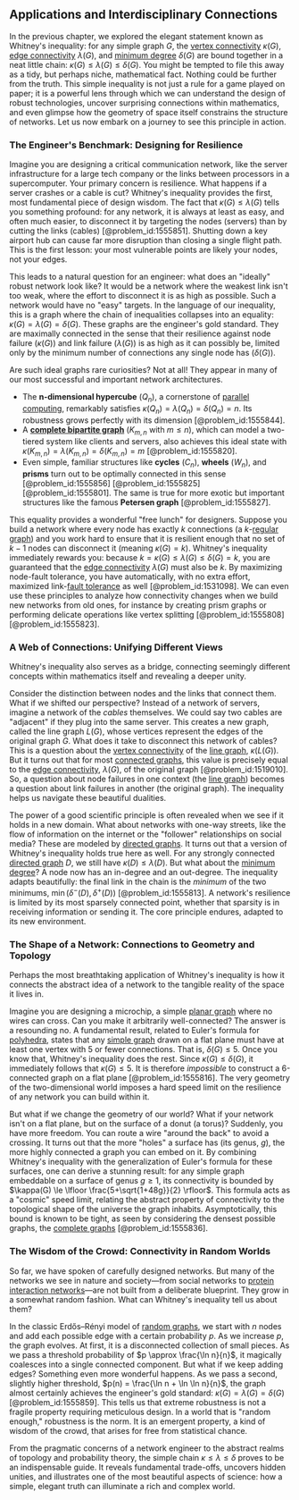 ## Applications and Interdisciplinary Connections

In the previous chapter, we explored the elegant statement known as Whitney's inequality: for any simple graph $G$, the [vertex connectivity](@article_id:271787) $\kappa(G)$, [edge connectivity](@article_id:268019) $\lambda(G)$, and [minimum degree](@article_id:273063) $\delta(G)$ are bound together in a neat little chain: $\kappa(G) \le \lambda(G) \le \delta(G)$. You might be tempted to file this away as a tidy, but perhaps niche, mathematical fact. Nothing could be further from the truth. This simple inequality is not just a rule for a game played on paper; it is a powerful lens through which we can understand the design of robust technologies, uncover surprising connections within mathematics, and even glimpse how the geometry of space itself constrains the structure of networks. Let us now embark on a journey to see this principle in action.

### The Engineer's Benchmark: Designing for Resilience

Imagine you are designing a critical communication network, like the server infrastructure for a large tech company or the links between processors in a supercomputer. Your primary concern is resilience. What happens if a server crashes or a cable is cut? Whitney's inequality provides the first, most fundamental piece of design wisdom. The fact that $\kappa(G) \le \lambda(G)$ tells you something profound: for any network, it is always at least as easy, and often much easier, to disconnect it by targeting the nodes (servers) than by cutting the links (cables) [@problem_id:1555851]. Shutting down a key airport hub can cause far more disruption than closing a single flight path. This is the first lesson: your most vulnerable points are likely your nodes, not your edges.

This leads to a natural question for an engineer: what does an "ideally" robust network look like? It would be a network where the weakest link isn't too weak, where the effort to disconnect it is as high as possible. Such a network would have no "easy" targets. In the language of our inequality, this is a graph where the chain of inequalities collapses into an equality: $\kappa(G) = \lambda(G) = \delta(G)$. These graphs are the engineer's gold standard. They are maximally connected in the sense that their resilience against node failure ($\kappa(G)$) and link failure ($\lambda(G)$) is as high as it can possibly be, limited only by the minimum number of connections any single node has ($\delta(G)$).

Are such ideal graphs rare curiosities? Not at all! They appear in many of our most successful and important network architectures.
- The **n-dimensional hypercube** ($Q_n$), a cornerstone of [parallel computing](@article_id:138747), remarkably satisfies $\kappa(Q_n) = \lambda(Q_n) = \delta(Q_n) = n$. Its robustness grows perfectly with its dimension [@problem_id:1555844].
- A **[complete bipartite graph](@article_id:275735)** ($K_{m,n}$ with $m \le n$), which can model a two-tiered system like clients and servers, also achieves this ideal state with $\kappa(K_{m,n}) = \lambda(K_{m,n}) = \delta(K_{m,n}) = m$ [@problem_id:1555820].
- Even simple, familiar structures like **cycles** ($C_n$), **wheels** ($W_n$), and **prisms** turn out to be optimally connected in this sense [@problem_id:1555856] [@problem_id:1555825] [@problem_id:1555801]. The same is true for more exotic but important structures like the famous **Petersen graph** [@problem_id:1555827].

This equality provides a wonderful "free lunch" for designers. Suppose you build a network where every node has exactly $k$ connections (a $k$-[regular graph](@article_id:265383)) and you work hard to ensure that it is resilient enough that no set of $k-1$ nodes can disconnect it (meaning $\kappa(G)=k$). Whitney's inequality immediately rewards you: because $k = \kappa(G) \le \lambda(G) \le \delta(G) = k$, you are guaranteed that the [edge connectivity](@article_id:268019) $\lambda(G)$ must also be $k$. By maximizing node-fault tolerance, you have automatically, with no extra effort, maximized link-[fault tolerance](@article_id:141696) as well [@problem_id:1531098]. We can even use these principles to analyze how connectivity changes when we build new networks from old ones, for instance by creating prism graphs or performing delicate operations like vertex splitting [@problem_id:1555808] [@problem_id:1555823].

### A Web of Connections: Unifying Different Views

Whitney's inequality also serves as a bridge, connecting seemingly different concepts within mathematics itself and revealing a deeper unity.

Consider the distinction between nodes and the links that connect them. What if we shifted our perspective? Instead of a network of servers, imagine a network of the *cables* themselves. We could say two cables are "adjacent" if they plug into the same server. This creates a new graph, called the line graph $L(G)$, whose vertices represent the edges of the original graph $G$. What does it take to disconnect this network of cables? This is a question about the [vertex connectivity](@article_id:271787) of the [line graph](@article_id:274805), $\kappa(L(G))$. But it turns out that for most [connected graphs](@article_id:264291), this value is precisely equal to the [edge connectivity](@article_id:268019), $\lambda(G)$, of the original graph [@problem_id:1519010]. So, a question about node failures in one context (the [line graph](@article_id:274805)) becomes a question about link failures in another (the original graph). The inequality helps us navigate these beautiful dualities.

The power of a good scientific principle is often revealed when we see if it holds in a new domain. What about networks with one-way streets, like the flow of information on the internet or the "follower" relationships on social media? These are modeled by [directed graphs](@article_id:271816). It turns out that a version of Whitney's inequality holds true here as well. For any strongly connected [directed graph](@article_id:265041) $D$, we still have $\kappa(D) \le \lambda(D)$. But what about the [minimum degree](@article_id:273063)? A node now has an in-degree and an out-degree. The inequality adapts beautifully: the final link in the chain is the *minimum* of the two minimums, $\min(\delta^-(D), \delta^+(D))$ [@problem_id:1555813]. A network's resilience is limited by its most sparsely connected point, whether that sparsity is in receiving information or sending it. The core principle endures, adapted to its new environment.

### The Shape of a Network: Connections to Geometry and Topology

Perhaps the most breathtaking application of Whitney's inequality is how it connects the abstract idea of a network to the tangible reality of the space it lives in.

Imagine you are designing a microchip, a simple [planar graph](@article_id:269143) where no wires can cross. Can you make it arbitrarily well-connected? The answer is a resounding no. A fundamental result, related to Euler's formula for [polyhedra](@article_id:637416), states that any [simple graph](@article_id:274782) drawn on a flat plane must have at least one vertex with 5 or fewer connections. That is, $\delta(G) \le 5$. Once you know that, Whitney's inequality does the rest. Since $\kappa(G) \le \delta(G)$, it immediately follows that $\kappa(G) \le 5$. It is therefore *impossible* to construct a 6-connected graph on a flat plane [@problem_id:1555816]. The very geometry of the two-dimensional world imposes a hard speed limit on the resilience of any network you can build within it.

But what if we change the geometry of our world? What if your network isn't on a flat plane, but on the surface of a donut (a torus)? Suddenly, you have more freedom. You can route a wire "around the back" to avoid a crossing. It turns out that the more "holes" a surface has (its genus, $g$), the more highly connected a graph you can embed on it. By combining Whitney's inequality with the generalization of Euler's formula for these surfaces, one can derive a stunning result: for any simple graph embeddable on a surface of genus $g \ge 1$, its connectivity is bounded by $\kappa(G) \le \lfloor \frac{5+\sqrt{1+48g}}{2} \rfloor$. This formula acts as a "cosmic" speed limit, relating the abstract property of connectivity to the topological shape of the universe the graph inhabits. Asymptotically, this bound is known to be tight, as seen by considering the densest possible graphs, the [complete graphs](@article_id:265989) [@problem_id:1555836].

### The Wisdom of the Crowd: Connectivity in Random Worlds

So far, we have spoken of carefully designed networks. But many of the networks we see in nature and society—from social networks to [protein interaction networks](@article_id:273082)—are not built from a deliberate blueprint. They grow in a somewhat random fashion. What can Whitney's inequality tell us about them?

In the classic Erdős–Rényi model of [random graphs](@article_id:269829), we start with $n$ nodes and add each possible edge with a certain probability $p$. As we increase $p$, the graph evolves. At first, it is a disconnected collection of small pieces. As we pass a threshold probability of $p \approx \frac{\ln n}{n}$, it magically coalesces into a single connected component. But what if we keep adding edges? Something even more wonderful happens. As we pass a second, slightly higher threshold, $p(n) = \frac{\ln n + \ln \ln n}{n}$, the graph almost certainly achieves the engineer's gold standard: $\kappa(G) = \lambda(G) = \delta(G)$ [@problem_id:1555859]. This tells us that extreme robustness is not a fragile property requiring meticulous design. In a world that is "random enough," robustness is the norm. It is an emergent property, a kind of wisdom of the crowd, that arises for free from statistical chance.

From the pragmatic concerns of a network engineer to the abstract realms of topology and probability theory, the simple chain $\kappa \le \lambda \le \delta$ proves to be an indispensable guide. It reveals fundamental trade-offs, uncovers hidden unities, and illustrates one of the most beautiful aspects of science: how a simple, elegant truth can illuminate a rich and complex world.